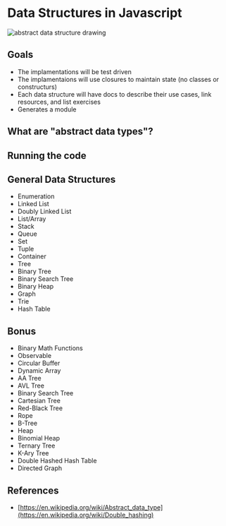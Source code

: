# Data Structures in Javascript

![abstract data structure drawing](https://github.com/slugbyte/data-structures/raw/master/assets/data-structures-header.png)

## Goals
* The implamentations will be test driven
* The implamentaions will use closures to maintain state (no classes or constructurs)
* Each data structure will have docs to describe their use cases, link resources, and list exercises 
* Generates a module

## What are "abstract data types"?

## Running the code 

## General Data Structures
* Enumeration
* Linked List
* Doubly Linked List
* List/Array
* Stack
* Queue
* Set
* Tuple 
* Container 
* Tree
* Binary Tree
* Binary Search Tree
* Binary Heap
* Graph 
* Trie 
* Hash Table

## Bonus  
* Binary Math Functions
* Observable
* Circular Buffer
* Dynamic Array
* AA Tree
* AVL Tree
* Binary Search Tree
* Cartesian Tree
* Red-Black Tree
* Rope
* B-Tree
* Heap
* Binomial Heap
* Ternary Tree
* K-Ary Tree
* Double Hashed Hash Table
* Directed Graph 

## References
* [https://en.wikipedia.org/wiki/Abstract_data_type](https://en.wikipedia.org/wiki/Double_hashing)
